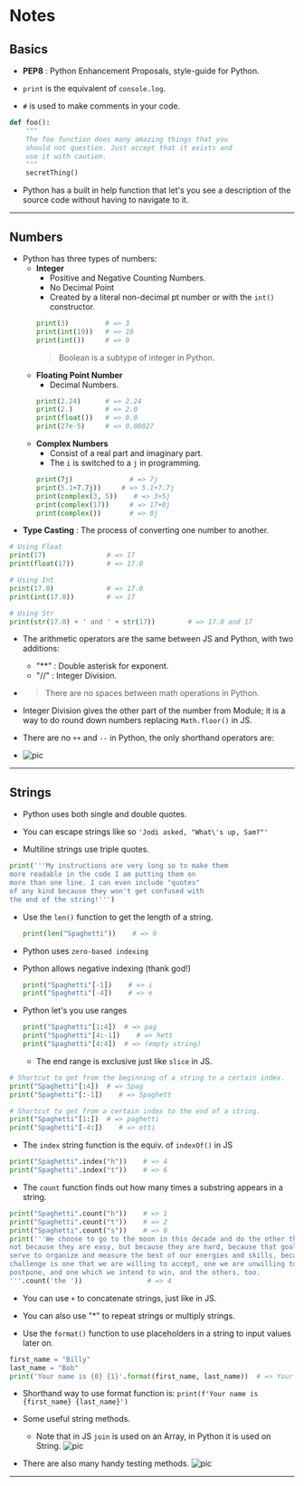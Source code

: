 # **Notes**

## **Basics**

- **PEP8** : Python Enhancement Proposals, style-guide for Python.

- `print` is the equivalent of `console.log`.

- `#` is used to make comments in your code.

```py
def foo():
    """
    The foo function does many amazing things that you
    should not question. Just accept that it exists and
    use it with caution.
    """
    secretThing()
```

- Python has a built in help function that let's you see a description of the source code without having to navigate to it.

---

## **Numbers**

- Python has three types of numbers:
  - **Integer**
    - Positive and Negative Counting Numbers.
    - No Decimal Point
    - Created by a literal non-decimal pt number or with the `int()` constructor.
    ```py
    print(3)         # => 3
    print(int(19))   # => 19
    print(int())     # => 0
    ```
    > Boolean is a subtype of integer in Python.
  - **Floating Point Number**
    - Decimal Numbers.
    ```py
    print(2.24)      # => 2.24
    print(2.)        # => 2.0
    print(float())   # => 0.0
    print(27e-5)     # => 0.00027
    ```
  - **Complex Numbers**
    - Consist of a real part and imaginary part.
    - The `i` is switched to a `j` in programming.
    ```py
    print(7j)              # => 7j
    print(5.1+7.7j))     # => 5.1+7.7j
    print(complex(3, 5))    # => 3+5j
    print(complex(17))     # => 17+0j
    print(complex())       # => 0j
    ```
- **Type Casting** : The process of converting one number to another.

```py
# Using Float
print(17)               # => 17
print(float(17))        # => 17.0

# Using Int
print(17.0)             # => 17.0
print(int(17.0))        # => 17

# Using Str
print(str(17.0) + ' and ' + str(17))        # => 17.0 and 17
```

- The arithmetic operators are the same between JS and Python, with two additions:

  - "\*\*" : Double asterisk for exponent.
  - "//" : Integer Division.

- > There are no spaces between math operations in Python.

- Integer Division gives the other part of the number from Module; it is a way to do round down numbers replacing `Math.floor()` in JS.

- There are no `++` and `--` in Python, the only shorthand operators are:
- ![pic](https://i.gyazo.com/745b12d4b84304462e53a69d8492c58d.png)

---

## **Strings**

- Python uses both single and double quotes.

- You can escape strings like so `'Jodi asked, "What\'s up, Sam?"'`

- Multiline strings use triple quotes.

```py
print('''My instructions are very long so to make them
more readable in the code I am putting them on
more than one line. I can even include "quotes"
of any kind because they won't get confused with
the end of the string!''')
```

- Use the `len()` function to get the length of a string.

  ```py
  print(len("Spaghetti"))    # => 9
  ```

- Python uses `zero-based indexing`
- Python allows negative indexing (thank god!)

  ```py
  print("Spaghetti"[-1])    # => i
  print("Spaghetti"[-4])    # => e
  ```

- Python let's you use ranges
  ```py
  print("Spaghetti"[1:4])  # => pag
  print("Spaghetti"[4:-1])    # => hett
  print("Spaghetti"[4:4])  # => (empty string)
  ```
  - The end range is exclusive just like `slice` in JS.

```py
# Shortcut to get from the beginning of a string to a certain index.
print("Spaghetti"[:4])  # => Spag
print("Spaghetti"[:-1])    # => Spaghett

# Shortcut to get from a certain index to the end of a string.
print("Spaghetti"[1:])  # => paghetti
print("Spaghetti"[-4:])    # => etti
```

- The `index` string function is the equiv. of `indexOf()` in JS

```py
print("Spaghetti".index("h"))    # => 4
print("Spaghetti".index("t"))    # => 6
```

- The `count` function finds out how many times a substring appears in a string.

```py
print("Spaghetti".count("h"))    # => 1
print("Spaghetti".count("t"))    # => 2
print("Spaghetti".count("s"))    # => 0
print('''We choose to go to the moon in this decade and do the other things,
not because they are easy, but because they are hard, because that goal will
serve to organize and measure the best of our energies and skills, because that
challenge is one that we are willing to accept, one we are unwilling to
postpone, and one which we intend to win, and the others, too.
'''.count('the '))                # => 4
```

- You can use `+` to concatenate strings, just like in JS.

- You can also use "\*" to repeat strings or multiply strings.

- Use the `format()` function to use placeholders in a string to input values later on.

```py
first_name = "Billy"
last_name = "Bob"
print('Your name is {0} {1}'.format(first_name, last_name))  # => Your name is Billy Bob
```

- Shorthand way to use format function is:
  `print(f'Your name is {first_name} {last_name}')`

- Some useful string methods.

  - Note that in JS `join` is used on an Array, in Python it is used on String.
    ![pic](https://i.gyazo.com/ed5094aa444e325b59ec3a11393b60f2.png)

- There are also many handy testing methods.
  ![pic](https://i.gyazo.com/af6244c64c06827fb19ac9cd86a75d17.png)

---
